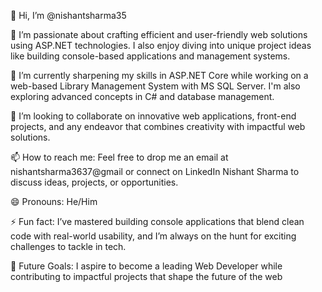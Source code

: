 👋 Hi, I’m @nishantsharma35

👀 I’m passionate about crafting efficient and user-friendly web solutions using ASP.NET technologies. I also enjoy diving into unique project ideas like building console-based applications and management systems.

🌱 I’m currently sharpening my skills in ASP.NET Core while working on a web-based Library Management System with MS SQL Server. I'm also exploring advanced concepts in C# and database management.

💞️ I’m looking to collaborate on innovative web applications, front-end projects, and any endeavor that combines creativity with impactful web solutions.

📫 How to reach me: Feel free to drop me an email at nishantsharma3637@gmail or connect on LinkedIn Nishant Sharma to discuss ideas, projects, or opportunities.

😄 Pronouns: He/Him

⚡ Fun fact: I’ve mastered building console applications that blend clean code with real-world usability, and I’m always on the hunt for exciting challenges to tackle in tech.

🚀 Future Goals: I aspire to become a leading Web Developer while contributing to impactful projects that shape the future of the web
<!---
nishantsharma35/nishantsharma35 is a ✨ special ✨ repository because its `README.md` (this file) appears on your GitHub profile.
You can click the Preview link to take a look at your changes.
--->
